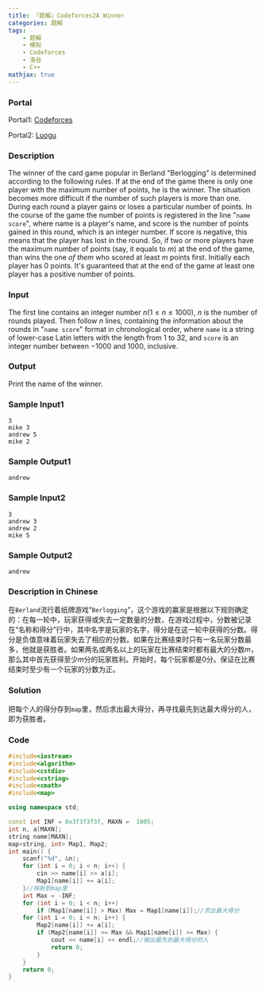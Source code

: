 ```yaml
---
title: 『题解』Codeforces2A Winner
categories: 题解
tags:
    - 题解
    - 模拟
    - Codeforces
    - 洛谷
    - C++
mathjax: true
---
```


### Portal

Portal1: [Codeforces](http://codeforces.com/problemset/problem/2/A)

Portal2: [Luogu](https://www.luogu.com.cn/problem/CF2A)

### Description

The winner of the card game popular in Berland "Berlogging" is determined according to the following rules. If at the end of the game there is only one player with the maximum number of points, he is the winner. The situation becomes more difficult if the number of such players is more than one. During each round a player gains or loses a particular number of points. In the course of the game the number of points is registered in the line "$\texttt{name score}$", where name is a player's name, and score is the number of points gained in this round, which is an integer number. If score is negative, this means that the player has lost in the round. So, if two or more players have the maximum number of points (say, it equals to $m$) at the end of the game, than wins the one *of them* who scored at least $m$ points first. Initially each player has $0$ points. It's guaranteed that at the end of the game at least one player has a positive number of points.

### Input

The first line contains an integer number $n(1 \le n \le 1000)$, $n$ is the number of rounds played. Then follow $n$ lines, containing the information about the rounds in "$\texttt{name score}$" format in chronological order, where $\texttt{name}$ is a string of lower-case Latin letters with the length from $1$ to $32$, and $\texttt{score}$ is an integer number between $-1000$ and $1000$, inclusive.

### Output

Print the name of the winner.

### Sample Input1

```
3
mike 3
andrew 5
mike 2
```

### Sample Output1

```
andrew
```

### Sample Input2

```
3
andrew 3
andrew 2
mike 5
```

### Sample Output2

```
andrew
```

### Description in Chinese

在`Berland`流行着纸牌游戏“`Berlogging`”，这个游戏的赢家是根据以下规则确定的：在每一轮中，玩家获得或失去一定数量的分数，在游戏过程中，分数被记录在“名称和得分”行中，其中名字是玩家的名字，得分是在这一轮中获得的分数。得分是负值意味着玩家失去了相应的分数。如果在比赛结束时只有一名玩家分数最多，他就是获胜者。如果两名或两名以上的玩家在比赛结束时都有最大的分数$m$，那么其中首先获得至少$m$分的玩家胜利。开始时，每个玩家都是$0$分。保证在比赛结束时至少有一个玩家的分数为正。

### Solution

把每个人的得分存到$\texttt{map}$里，然后求出最大得分，再寻找最先到达最大得分的人，即为获胜者。

### Code

```cpp
#include<iostream>
#include<algorithm>
#include<cstdio>
#include<cstring>
#include<cmath>
#include<map>

using namespace std;

const int INF = 0x3f3f3f3f, MAXN =  1005;
int n, a[MAXN];
string name[MAXN];
map<string, int> Map1, Map2;
int main() {
    scanf("%d", &n);
    for (int i = 0; i < n; i++) {
        cin >> name[i] >> a[i];
        Map1[name[i]] += a[i];
    }//映射到map里
    int Max = -INF;
    for (int i = 0; i < n; i++)
        if (Map1[name[i]] > Max) Max = Map1[name[i]];//求出最大得分
    for (int i = 0; i < n; i++) {
        Map2[name[i]] += a[i];
        if (Map2[name[i]] >= Max && Map1[name[i]] >= Max) {
            cout << name[i] << endl;//输出最先到最大得分的人
            return 0;
        }
    }
    return 0;
}
```